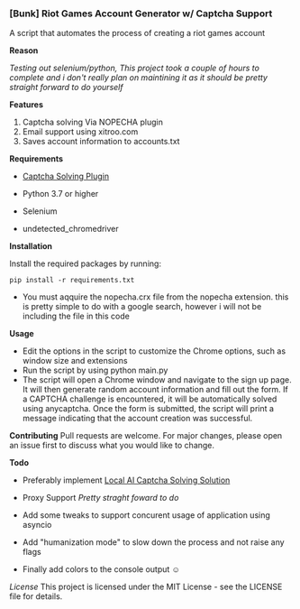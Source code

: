 ### [Bunk] Riot Games Account Generator w/ Captcha Support ###


A script that automates the process of creating a riot games account 

**Reason**

*Testing out selenium/python, This project took a couple of hours to complete and i don't really plan on maintining it as it should be pretty straight forward to do yourself*

**Features**

1. Captcha solving Via NOPECHA plugin
2. Email support using xitroo.com
3. Saves account information to accounts.txt


**Requirements**

- [Captcha Solving Plugin](https://chrome.google.com/webstore/detail/nopecha-captcha-solver/dknlfmjaanfblgfdfebhijalfmhmjjjo )

- Python 3.7 or higher
- Selenium
- undetected_chromedriver

**Installation**

Install the required packages by running: 
```
pip install -r requirements.txt
```

- You must aqquire the nopecha.crx file from the nopecha extension. this is pretty simple to do with a google search, however i will not be including the file in this code

**Usage**

- Edit the options in the script to customize the Chrome options, such as window size and extensions
- Run the script by using python main.py
- The script will open a Chrome window and navigate to the sign up page. It will then generate random account information and fill out the form. If a CAPTCHA challenge is encountered, it will be automatically solved using anycaptcha.
Once the form is submitted, the script will print a message indicating that the account creation was successful.

**Contributing**
Pull requests are welcome. For major changes, please open an issue first to discuss what you would like to change.


**Todo**
- Preferably implement [Local AI Captcha Solving Solution](https://github.com/QIN2DIM/hcaptcha-challenger)
- Proxy Support *Pretty straght foward to do*
- Add some tweaks to support concurent usage of application using asyncio
- Add "humanization mode" to slow down the process and not raise any flags

- Finally add colors to the console output :relaxed:

*License*
This project is licensed under the MIT License - see the LICENSE file for details.
